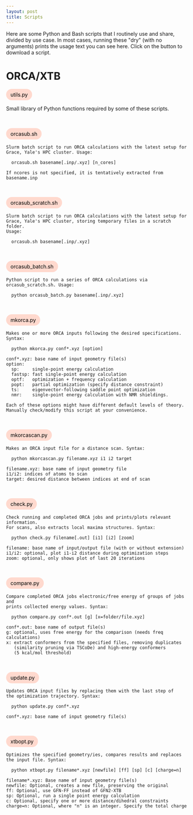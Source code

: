 ```yaml
---
layout: post
title: Scripts
---
```

<style> .myButton {
  background-color:#ffd9ce;
	border-radius:17px;
	display:inline-block;
	cursor: pointer;
	color:#000000;
	/* font-family: Arial; */
	/* font-size: 28px; */
	padding: 7px 12px;
	text-decoration: none;
}
.myButton:hover {
    background-color:#e86f87;
}
.myButton:active {
    position: relative;
	top:1px;
} </style>

Here are some Python and Bash scripts that I routinely use and share, divided by use case. In most cases, running these "dry" (with no arguments) prints the usage text you can see here. Click on the button to download a script.

# ORCA/XTB

<a href="/assets/scripts/utils.py" class="myButton"
   title="Download script file">utils.py</a>

Small library of Python functions required by some of these scripts.

<br>

<a href="/assets/scripts/orcasub.sh" class="myButton"
   title="Download script file">orcasub.sh</a>

    Slurm batch script to run ORCA calculations with the latest setup for
    Grace, Yale's HPC cluster. Usage: 

      orcasub.sh basename[.inp/.xyz] [n_cores]

    If ncores is not specified, it is tentatively extracted from basename.inp

<br>

<a href="/assets/scripts/orcasub_scratch.sh" class="myButton"
   title="Download script file">orcasub_scratch.sh</a>

    Slurm batch script to run ORCA calculations with the latest setup for
    Grace, Yale's HPC cluster, storing temporary files in a scratch folder.
    Usage: 

      orcasub.sh basename[.inp/.xyz]

<br>

<a href="/assets/scripts/orcasub_batch.sh" class="myButton"
   title="Download script file">orcasub_batch.sh</a>

    Python script to run a series of ORCA calculations via
    orcasub_scratch.sh. Usage: 

      python orcasub_batch.py basename[.inp/.xyz]

<br>

<a href="/assets/scripts/mkorca.py" class="myButton"
   title="Download script file">mkorca.py</a>

    Makes one or more ORCA inputs following the desired specifications. Syntax:

      python mkorca.py conf*.xyz [option]

    conf*.xyz: base name of input geometry file(s)
    option:
      sp:     single-point energy calculation
      fastsp: fast single-point energy calculation
      optf:   optimization + frequency calculation
      popt:   partial optimization (specify distance constraint)
      ts:     eigenvector-following saddle point optimization
      nmr:    single-point energy calculation with NMR shieldings.

    Each of these options might have different default levels of theory.
    Manually check/modify this script at your convenience.

<br>

<a href="/assets/scripts/mkorcascan.py" class="myButton"
   title="Download script file">mkorcascan.py</a>

    Makes an ORCA input file for a distance scan. Syntax:

      python mkorcascan.py filename.xyz i1 i2 target

    filename.xyz: base name of input geometry file
    i1/i2: indices of atoms to scan
    target: desired distance between indices at end of scan

<br>

<a href="/assets/scripts/check.py" class="myButton"
   title="Download script file">check.py</a>

    Check running and completed ORCA jobs and prints/plots relevant information.
    For scans, also extracts local maxima structures. Syntax:

      python check.py filename[.out] [i1] [i2] [zoom]

    filename: base name of input/output file (with or without extension)
    i1/i2: optional, plot i1-i2 distance during optimization steps
    zoom: optional, only shows plot of last 20 iterations

<br>

<a href="/assets/scripts/compare.py" class="myButton"
   title="Download script file">compare.py</a>

    Compare completed ORCA jobs electronic/free energy of groups of jobs and
    prints collected energy values. Syntax:

      python compare.py conf*.out [g] [x=folder/file.xyz]
           
    conf*.out: base name of output file(s)
    g: optional, uses free energy for the comparison (needs freq calculations)
    x: extract conformers from the specified files, removing duplicates
       (similarity pruning via TSCoDe) and high-energy conformers
       (5 kcal/mol threshold)

<br>

<a href="/assets/scripts/update.py" class="myButton"
   title="Download script file">update.py</a>

    Updates ORCA input files by replacing them with the last step of
    the optimization trajectory. Syntax:

      python update.py conf*.xyz

    conf*.xyz: base name of input geometry file(s)
       
<br>

<a href="/assets/scripts/xtbopt.py" class="myButton"
   title="Download script file">xtbopt.py</a>

    Optimizes the specified geometry/ies, compares results and replaces
    the input file. Syntax:

      python xtbopt.py filename*.xyz [newfile] [ff] [sp] [c] [charge=n]
    
    filename*.xyz: Base name of input geometry file(s)
    newfile: Optional, creates a new file, preserving the original
    ff: Optional, use GFN-FF instead of GFN2-XTB
    sp: Optional, run a single point energy calculation
    c: Optional, specify one or more distance/dihedral constraints
    charge=n: Optional, where "n" is an integer. Specify the total charge

<br>